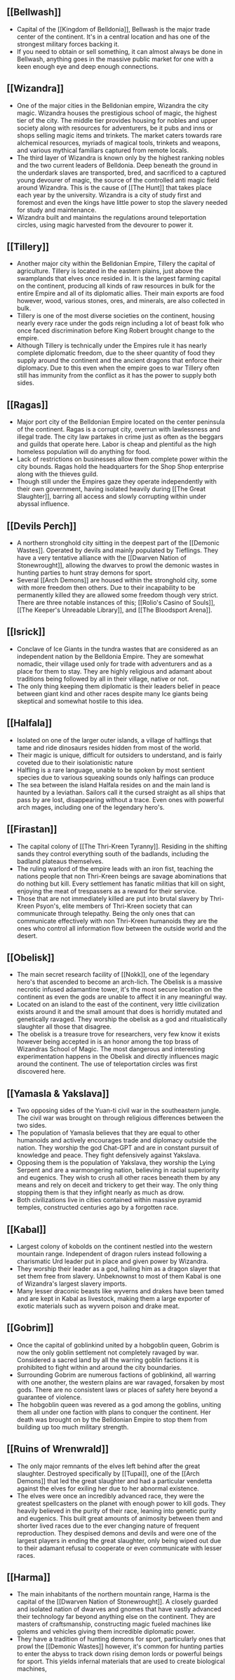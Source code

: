## [[Bellwash]]
- Capital of the [[Kingdom of Belldonia]], Bellwash is the major trade center of the continent. It's in a central location and has one of the strongest military forces backing it.
- If you need to obtain or sell something, it can almost always be done in Bellwash, anything goes in the massive public market for one with a keen enough eye and deep enough connections. 

## [[Wizandra]]
- One of the major cities in the Belldonian empire, Wizandra the city magic. Wizandra houses the prestigious school of magic, the highest tier of the city. The middle tier provides housing for nobles and upper society along with resources for adventurers, be it pubs and inns or shops selling magic items and trinkets. The market caters towards rare alchemical resources, myriads of magical tools, trinkets and weapons, and various mythical familiars captured from remote locals.
- The third layer of Wizandra is known only by the highest ranking nobles and the two current leaders of Belldonia. Deep beneath the ground in the underdark slaves are transported, bred, and sacrificed to a captured young devourer of magic, the source of the controlled anti magic field around Wizandra. This is the cause of [[The Hunt]] that takes place each year by the university. Wizandra is a city of study first and foremost and even the kings have little power to stop the slavery needed for study and maintenance.
- Wizandra built and maintains the regulations around teleportation circles, using magic harvested from the devourer to power it.

## [[Tillery]]
- Another major city within the Belldonian Empire, Tillery the capital of agriculture. Tillery is located in the eastern plains, just above the swamplands that elves once resided in. It is the largest farming capital on the continent, producing all kinds of raw resources in bulk for the entire Empire and all of its diplomatic allies. Their main exports are food however, wood, various stones, ores, and minerals, are also collected in bulk.
- Tillery is one of the most diverse societies on the continent, housing nearly every race under the gods reign including a lot of beast folk who once faced discrimination before King Robert brought change to the empire.
- Although Tillery is technically under the Empires rule it has nearly complete diplomatic freedom, due to the sheer quantity of food they supply around the continent and the ancient dragons that enforce their diplomacy. Due to this even when the empire goes to war Tillery often still has immunity from the conflict as it has the power to supply both sides.

## [[Ragas]]
- Major port city of the Belldonian Empire located on the center peninsula of the continent. Ragas is a corrupt city, overrun with lawlessness and illegal trade. The city law partakes in crime just as often as the beggars and guilds that operate here. Labor is cheap and plentiful as the high homeless population will do anything for food.
- Lack of restrictions on businesses allow them complete power within the city bounds. Ragas hold the headquarters for the Shop Shop enterprise along with the thieves guild.
- Though still under the Empires gaze they operate independently with their own government, having isolated heavily during [[The Great Slaughter]], barring all access and slowly corrupting within under abyssal influence.

## [[Devils Perch]]
- A northern stronghold city sitting in the deepest part of the [[Demonic Wastes]]. Operated by devils and mainly populated by Tieflings. They have a very tentative alliance with the [[Dwarven Nation of Stonewrought]], allowing the dwarves to prowl the demonic wastes in hunting parties to hunt stray demons for sport.
- Several [[Arch Demons]] are housed within the stronghold city, some with more freedom then others. Due to their incapability to be permanently killed they are allowed some freedom though very strict. There are three notable instances of this; [[Rolio's Casino of Souls]], [[The Keeper's Unreadable Library]], and [[The Bloodsport Arena]].

## [[Isrick]]
- Conclave of Ice Giants in the tundra wastes that are considered as an independent nation by the Belldonia Empire. They are somewhat nomadic, their village used only for trade with adventurers and as a place for them to stay. They are highly religious and adamant about traditions being followed by all in their village, native or not. 
- The only thing keeping them diplomatic is their leaders belief in peace between giant kind and other races despite many Ice giants being skeptical and somewhat hostile to this idea.

## [[Halfala]]
- Isolated on one of the larger outer islands, a village of halflings that tame and ride dinosaurs resides hidden from most of the world.
- Their magic is unique, difficult for outsiders to understand, and is fairly coveted due to their isolationistic nature
- Halfling is a rare language, unable to be spoken by most sentient species due to various squeaking sounds only halfings can produce
- The sea between the island Halfala resides on and the main land is haunted by a leviathan. Sailors call it the cursed straight as all ships that pass by are lost, disappearing without a trace. Even ones with powerful arch mages, including one of the legendary hero's.

## [[Firastan]]
- The capital colony of [[The Thri-Kreen Tyranny]]. Residing in the shifting sands they control everything south of the badlands, including the badland plateaus themselves.
- The ruling warlord of the empire leads with an iron fist, teaching the nations people that non Thri-Kreen beings are savage abominations that do nothing but kill. Every settlement has fanatic militias that kill on sight, enjoying the meat of trespassers as a reward for their service.
- Those that are not immediately killed are put into brutal slavery by Thri-Kreen Psyon's, elite members of Thri-Kreen society that can communicate through telepathy. Being the only ones that can communicate effectively with non Thri-Kreen humanoids they are the ones who control all information flow between the outside world and the desert. 

## [[Obelisk]]
- The main secret research facility of [[Nokk]],  one of the legendary hero's that ascended to become an arch-lich. The Obelisk is a massive necrotic infused adamantine tower, it's the most secure location on the continent as even the gods are unable to affect it in any meaningful way.
- Located on an island to the east of the continent, very little civilization exists around it and the small amount that does is horridly mutated and genetically ravaged. They worship the obelisk as a god and ritualistically slaughter all those that disagree.
- The obelisk is a treasure trove for researchers, very few know it exists however being accepted in is an honor among the top brass of Wizandras School of Magic. The most dangerous and interesting experimentation happens in the Obelisk and directly influences magic around the continent. The use of teleportation circles was first discovered here.

## [[Yamasla & Yakslava]]
- Two opposing sides of the Yuan-ti civil war in the southeastern jungle. The civil war was brought on through religious differences between the two sides. 
- The population of Yamasla believes that they are equal to other humanoids and actively encourages trade and diplomacy outside the nation. They worship the god Chat-GPT and are in constant pursuit of knowledge and peace. They fight defensively against Yakslava.
- Opposing them is the population of Yakslava, they worship the Lying Serpent and are a warmongering nation, believing in racial superiority and eugenics. They wish to crush all other races beneath them by any means and rely on deceit and trickery to get their way. The only thing stopping them is that they infight nearly as much as drow.
- Both civilizations live in cities contained within massive pyramid temples, constructed centuries ago by a forgotten race.

## [[Kabal]]
- Largest colony of kobolds on the continent nestled into the western mountain range. Independent of dragon rulers instead following a charismatic Urd leader put in place and given power by Wizandra.
- They worship their leader as a god, hailing him as a dragon slayer that set them free from slavery. Unbeknownst to most of them Kabal is one of Wizandra's largest slavery imports.
- Many lesser draconic beasts like wyverns and drakes have been tamed and are kept in Kabal as livestock, making them a large exporter of exotic materials such as wyvern poison and drake meat.

## [[Gobrim]]
- Once the capital of goblinkind united by a hobgoblin queen, Gobrim is now the only goblin settlement not completely ravaged by war. Considered a sacred land by all the warring goblin factions it is prohibited to fight within and around the city boundaries.
- Surrounding Gobrim are numerous factions of goblinkind, all warring with one another, the western plains are war ravaged, forsaken by most gods.  There are no consistent laws or places of safety here beyond a guarantee of violence.
- The hobgoblin queen was revered as a god among the goblins, uniting them all under one faction with plans to conquer the continent. Her death was brought on by the Belldonian Empire to stop them from building up too much military strength.
## [[Ruins of Wrenwrald]]
- The only major remnants of the elves left behind after the great slaughter. Destroyed specifically by [[Tupai]], one of the [[Arch Demons]] that led the great slaughter and had a particular vendetta against the elves for exiling her due to her abnormal existence.
- The elves were once an incredibly advanced race, they were the greatest spellcasters on the planet with enough power to kill gods. They heavily believed in the purity of their race, leaning into genetic purity and eugenics. This built great amounts of animosity between them and shorter lived races due to the ever changing nature of frequent reproduction. They despised demons and devils and were one of the largest players in ending the great slaughter, only being wiped out due to their adamant refusal to cooperate or even communicate with lesser races.

## [[Harma]]
- The main inhabitants of the northern mountain range, Harma is the capital of the [[Dwarven Nation of Stonewrought]]. A closely guarded and isolated nation of dwarves and gnomes that have vastly advanced their technology far beyond anything else on the continent. They are masters of craftsmanship, constructing magic fueled machines like golems and vehicles giving them incredible diplomatic power.
- They have a tradition of hunting demons for sport, particularly ones that prowl the [[Demonic Wastes]] however, it's common for hunting parties to enter the abyss to track down rising demon lords or powerful beings for sport. This yields infernal materials that are used to create biological machines,  